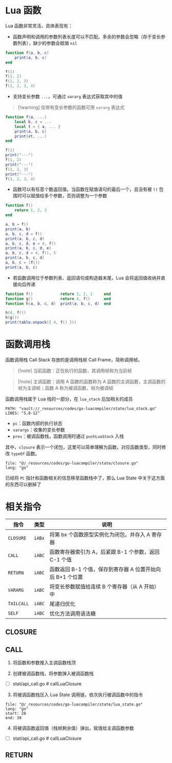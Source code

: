 # Lua 函数

Lua 函数非常灵活，具体表现有：
- 函数声明和调用的参数列表长度可以不匹配。多余的参数会忽略（存于变长参数列表），缺少的参数会赋值 `nil`

```lua
function f(a, b, c)
    print(a, b, c)
end

f(1)
f(1, 2)
f(1, 2, 3)
f(1, 2, 3, 4)
```

- 支持变长参数 `...`，可通过 `vararg` 表达式获取其中的值

> [!warning] 仅带有变长参数的函数可用 `vararg` 表达式

```lua
function f(a, ...)
    local b, c = ...
    local t = { a, ... }
    print(a, b, c)
    print(#t, ...)
end

f(1)
print("---")
f(1, 2)
print("---")
f(1, 2, 3)
print("---")
f(1, 2, 3, 4)
```

- 函数可以有任意个数返回值。当函数在赋值语句的最后一个，且没有被 `()` 包围时可以赋值给多个参数，否则调整为一个参数

```lua
function f()
    return 1, 2, 3
end

a, b = f()
print(a, b)
a, b, c, d = f()
print(a, b, c, d)
a, b, c, d, e = 4, f()
print(a, b, c, d, e)
a, b, c, d = 4, f(), 5
print(a, b, c, d)
a, b, c = (f())
print(a, b, c)
```

- 若函数调用位于参数列表、返回语句或构造器末尾，Lua 会将返回值收纳并直接向后传递

```lua
function f()            return 3, 2, 1     end
function g()            return 4, f()      end
function h(a, b, c, d)  print(a, b, c, d)  end

h(4, f())
h(g())
print(table.unpack({ 4, f() }))
```
# 函数调用栈

函数调用栈 Call Stack 存放的是调用栈帧 Call Frame，简称调用帧。

> [!note] 当前函数：正在执行的函数，其调用帧称为当前帧

> [!note] 主调函数：调用 A 函数的函数称为 A 函数的主调函数，主调函数的帧为主调帧；函数 A 称为被调函数，帧为被调帧

函数调用栈属于 Lua 栈的一部分，在 `lua_stack` 后加相关的成员

```embed-go
PATH: "vault://_resources/codes/go-luacompiler/state/lua_stack.go"
LINES: "5,8-12"
```

- `pc`：函数内部的执行状态
- `varargs`：收集的变长参数
- `prev`：被调函数栈，函数调用时通过 `pushLuaStack` 入栈

其中，`closure` 表示一个闭包，这里可以简单理解为函数，对应函数类型，同时修改 `typeOf` 函数。

```reference
file: "@/_resources/codes/go-luacompiler/state/closure.go"
lang: "go"
```

已经将 `PC` 指针和函数相关的信息移至函数栈中了，那么 Lua State 中关于这方面的东西可以删掉了
# 相关指令

| 指令         | 类型     | 说明                                  |
| ---------- | ------ | ----------------------------------- |
| `CLOSURE`  | `iABx` | 将第 bx 个函数原型实例化为闭包，并存入 A 寄存器         |
| `CALL`     | `iABC` | 函数寄存器索引为 A，后紧跟 B-1 个参数，返回 C-1 个值    |
| `RETURN`   | `iABC` | 函数返回 B-1 个值，保存到寄存器 A 位置开始向后 B+1 个位置 |
| `VARARG`   | `iABC` | 将变长参数赋值给连续 B 个寄存器（从 A 开始）中          |
| `TAILCALL` | `iABC` | 尾递归优化                               |
| `SELF`     | `iABC` | 优化方法调用语法糖                           |
## CLOSURE


## CALL

1. 将函数和参数推入主调函数栈顶

2. 创建被调函数栈，将参数弹入被调函数栈

- [ ] stat/api_call.go # callLuaClosure

3. 将被调函数栈压入 Lua State 调用链，依次执行被调函数中的指令

```reference
file: "@/_resources/codes/go-luacompiler/state/lua_state.go"
lang: "go"
start: 28
end: 39
```

4. 将被调函数返回值（栈帧剩余值）弹出，赋值给主调函数参数

- [ ] stat/api_call.go # callLuaClosure
## RETURN

